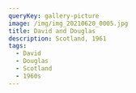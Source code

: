 ```yaml
---
queryKey: gallery-picture
image: /img/img_20210620_0005.jpg
title: David and Douglas
description: Scotland, 1961
tags:
  - David
  - Douglas
  - Scotland
  - 1960s
---
```

